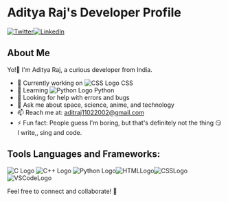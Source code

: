  # Aditya Raj's Developer Profile

[![Twitter](https://img.shields.io/badge/Twitter-%40childofprophcy1-blue?logo=twitter&style=for-the-badge)](https://twitter.com/childofprophcy1)[![LinkedIn](https://img.shields.io/badge/LinkedIn-blue?logo=linkedin&style=for-the-badge)](http://www.linkedin.com/in/aditya-raj-11o2)

## About Me

Yo!👋 I'm Aditya Raj, a curious developer from India. 

- 🔭 Currently working on ![CSS Logo](https://img.icons8.com/color/24/000000/css3.png) CSS
- 🌱 Learning ![Python Logo](https://img.icons8.com/color/24/000000/python.png) Python
- 🤝 Looking for help with errors and bugs
- 💬 Ask me about space, science, anime, and technology
- 📫 Reach me at: [aditraj11022002@gmail.com](mailto:aditraj11022002@gmail.com)
- ⚡ Fun fact: People guess I'm boring, but that's definitely not the thing 😏
I write,, sing and code.

## Tools Languages and Frameworks:

![C Logo](https://img.icons8.com/color/24/000000/c-programming.png) ![C++ Logo](https://img.icons8.com/color/24/000000/c-plus-plus-logo.png) ![Python Logo](https://img.icons8.com/color/24/000000/python.png)![HTMLLogo](https://img.icons8.com/color/24/000000/html-5.png)![CSSLogo](https://img.icons8.com/color/24/000000/css3.png)![VSCodeLogo](https://img.icons8.com/color/24/000000/visual-studio-code-2019.png)

Feel free to connect and collaborate! 🚀